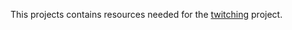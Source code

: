 This projects contains resources needed for the
[twitching](https://github.com/lvijay/twitching) project.
